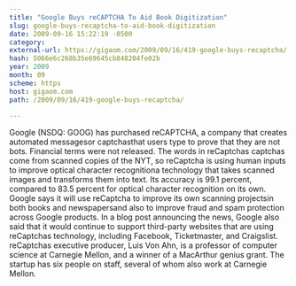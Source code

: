```yaml
---
title: "Google Buys reCAPTCHA To Aid Book Digitization"
slug: google-buys-recaptcha-to-aid-book-digitization
date: 2009-09-16 15:22:19 -0500
category: 
external-url: https://gigaom.com/2009/09/16/419-google-buys-recaptcha/
hash: 5066e6c268b35e69645cb848204fe02b
year: 2009
month: 09
scheme: https
host: gigaom.com
path: /2009/09/16/419-google-buys-recaptcha/

---
```


Google (NSDQ: GOOG) has purchased reCAPTCHA, a company that creates automated messagesor captchasthat users type to prove that they are not bots. Financial terms were not released. The words in reCaptchas captchas come from scanned copies of the NYT, so reCaptcha is using human inputs to improve optical character recognitiona technology that takes scanned images and transforms them into text. Its accuracy is 99.1 percent, compared to 83.5 percent for optical character recognition on its own.   Google says it will use reCaptcha to improve its own scanning projectsin both books and newspapersand also to improve fraud and spam protection across Google products. In a blog post announcing the news, Google also said that it would continue to support third-party websites that are using reCaptchas technology, including Facebook, Ticketmaster, and Craigslist.  reCaptchas executive producer, Luis Von Ahn, is a professor of computer science at Carnegie Mellon, and a winner of a MacArthur genius grant. The startup has six people on staff, several of whom also work at Carnegie Mellon.
